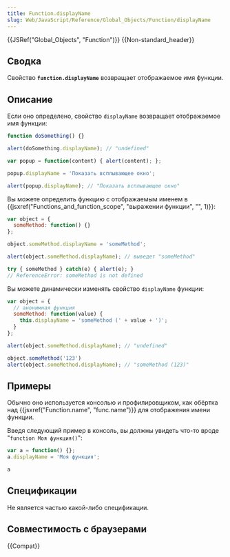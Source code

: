```yaml
---
title: Function.displayName
slug: Web/JavaScript/Reference/Global_Objects/Function/displayName
---
```


{{JSRef("Global_Objects", "Function")}} {{Non-standard_header}}

## Сводка

Свойство **`function.displayName`** возвращает отображаемое имя функции.

## Описание

Если оно определено, свойство `displayName` возвращает отображаемое имя функции:

```js
function doSomething() {}

alert(doSomething.displayName); // "undefined"

var popup = function(content) { alert(content); };

popup.displayName = 'Показать всплывающее окно';

alert(popup.displayName); // "Показать всплывающее окно"
```

Вы можете определить функцию с отображаемым именем в {{jsxref("Functions_and_function_scope", "выражении функции", "", 1)}}:

```js
var object = {
  someMethod: function() {}
};

object.someMethod.displayName = 'someMethod';

alert(object.someMethod.displayName); // выведет "someMethod"

try { someMethod } catch(e) { alert(e); }
// ReferenceError: someMethod is not defined
```

Вы можете динамически изменять свойство `displayName` функции:

```js
var object = {
  // анонимная функция
  someMethod: function(value) {
    this.displayName = 'someMethod (' + value + ')';
  }
};

alert(object.someMethod.displayName); // "undefined"

object.someMethod('123')
alert(object.someMethod.displayName); // "someMethod (123)"
```

## Примеры

Обычно оно используется консолью и профилировщиком, как обёртка над {{jsxref("Function.name", "func.name")}} для отображения имени функции.

Введя следующий пример в консоль, вы должны увидеть что-то вроде "`function Моя функция()`":

```js
var a = function() {};
a.displayName = 'Моя функция';

a
```

## Спецификации

Не является частью какой-либо спецификации.

## Совместимость с браузерами

{{Compat}}
